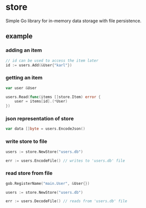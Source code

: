 # store
Simple Go library for in-memory data storage with file persistence.

## example

### adding an item

```go
// id can be used to access the item later 
id := users.Add(&User{"karl"})
```

### getting an item

```go
var user &User

users.Read(func(items []store.Item) error {
    user = items[id].(*User)
})
```

### json representation of store

```go
var data []byte = users.EncodeJson()
```

### write store to file

```go
users := store.NewStore("users.db")

err := users.EncodeFile() // writes to 'users.db' file
```

### read store from file

```go
gob.RegisterName("main.User", &User{})

users := store.NewStore("users.db")

err := users.DecodeFile() // reads from 'users.db' file
```
